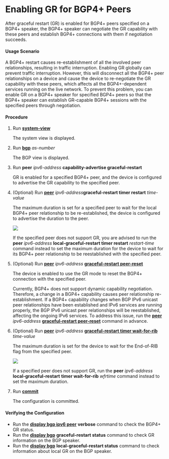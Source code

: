 Enabling GR for BGP4+ Peers
===========================

After graceful restart (GR) is enabled for BGP4+ peers specified on a BGP4+ speaker, the BGP4+ speaker can negotiate the GR capability with these peers and establish BGP4+ connections with them if negotiation succeeds.

#### Usage Scenario

A BGP4+ restart causes re-establishment of all the involved peer relationships, resulting in traffic interruption. Enabling GR globally can prevent traffic interruption. However, this will disconnect all the BGP4+ peer relationships on a device and cause the device to re-negotiate the GR capability with these peers, which affects all the BGP4+-dependent services running on the live network. To prevent this problem, you can enable GR on a BGP4+ speaker for specified BGP4+ peers so that the BGP4+ speaker can establish GR-capable BGP4+ sessions with the specified peers through negotiation.


#### Procedure

1. Run [**system-view**](cmdqueryname=system-view)
   
   
   
   The system view is displayed.
2. Run [**bgp**](cmdqueryname=bgp) *as-number*
   
   
   
   The BGP view is displayed.
3. Run **peer** *ipv6-address* **capability-advertise graceful-restart**
   
   
   
   GR is enabled for a specified BGP4+ peer, and the device is configured to advertise the GR capability to the specified peer.
4. (Optional) Run [**peer**](cmdqueryname=peer+graceful-restart+timer+restart) *ipv6-address***graceful-restart timer restart** *time-value*
   
   
   
   The maximum duration is set for a specified peer to wait for the local BGP4+ peer relationship to be re-established, the device is configured to advertise the duration to the peer.
   
   
   
   ![](../../../../public_sys-resources/note_3.0-en-us.png) 
   
   If the specified peer does not support GR, you are advised to run the **peer** *ipv6-address* **local-graceful-restart timer restart** *restart-time* command instead to set the maximum duration for the device to wait for its BGP4+ peer relationship to be reestablished with the specified peer.
5. (Optional) Run [**peer**](cmdqueryname=peer) *ipv6-address* [**graceful-restart peer-reset**](cmdqueryname=graceful-restart+peer-reset)
   
   
   
   The device is enabled to use the GR mode to reset the BGP4+ connection with the specified peer.
   
   
   
   Currently, BGP4+ does not support dynamic capability negotiation. Therefore, a change in a BGP4+ capability causes peer relationship re-establishment. If a BGP4+ capability changes when BGP IPv6 unicast peer relationships have been established and IPv6 services are running properly, the BGP IPv6 unicast peer relationships will be reestablished, affecting the ongoing IPv6 services. To address this issue, run the [**peer**](cmdqueryname=peer) *ipv6-address* [**graceful-restart peer-reset**](cmdqueryname=graceful-restart+peer-reset) command in advance.
6. (Optional) Run [**peer**](cmdqueryname=peer) *ipv6-address* [**graceful-restart timer wait-for-rib**](cmdqueryname=graceful-restart+timer+wait-for-rib) *time-value*
   
   
   
   The maximum duration is set for the device to wait for the End-of-RIB flag from the specified peer.
   
   
   
   ![](../../../../public_sys-resources/note_3.0-en-us.png) 
   
   If a specified peer does not support GR, run the **peer** *ipv6-address* **local-graceful-restart** **timer wait-for-rib** *wfrtime* command instead to set the maximum duration.
7. Run [**commit**](cmdqueryname=commit)
   
   
   
   The configuration is committed.

#### Verifying the Configuration

* Run the [**display bgp ipv6 peer**](cmdqueryname=display+bgp+ipv6+peer+verbose) **verbose** command to check the BGP4+ GR status.
* Run the [**display bgp**](cmdqueryname=display+bgp+graceful-restart+status) **graceful-restart status** command to check GR information on the BGP speaker.
* Run the [**display bgp**](cmdqueryname=display+bgp+local-graceful-restart+status) **local-graceful-restart status** command to check information about local GR on the BGP speaker.